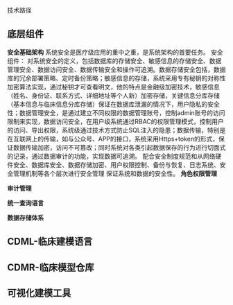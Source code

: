 技术路径
## 底层组件
**安全基础架构**
 系统安全是医疗级应用的重中之重，是系统架构的首要任务。
安全组件：
    对系统安全的定义，包括数据库的存储安全、敏感信息的存储安全、数据管理安全、数据访问安全、数据传输安全和操作可追溯。数据存储安全包括，数据库的冗余部署策略、定时备份策略；敏感信息的存储，系统采用专有秘钥的对称性加密算法实现，通过秘钥才可查看明文，他的特点是金融级加密技术，敏感信息（姓名、身份证、联系方式、详细地址等个人新）加密存储，关键信息分库存储（基本信息与临床信息分库存储）保证在数据库泄漏的情况下，用户隐私的安全性；数据管理安全，是通过建立不同权限的数据管理账号，控制admin账号的访问限制来实现，数据访问安全，在用户级系统通过RBAC的权限管理模式，控制用户的访问、导出权限，系统级通过技术方式防止SQL注入的隐患；数据传输，特别是在互联网上的传输，如与公众号、APP的接口，系统采用Https+token的形式，保证数据传输加密，访问不可篡改；同时系统对各类引起数据保存的行为进行切面式的记录，通过数据审计的功能，实现数据可追溯。
  配合安全制度规范和从网络硬件安全、数据库安全、数据存储加密、用户权限控制、备份与恢复、日志系统、安全管理机制等各个层次进行安全管理 保证系统和数据的安全性。
**角色权限管理**

**审计管理**

**统一查询语言**

**数据存储体系**

## CDML-临床建模语言


## CDMR-临床模型仓库

## 可视化建模工具
